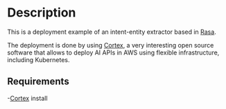 # Description
This is a deployment example of an intent-entity extractor based in [Rasa](https://rasa.com/docs/).

The deployment is done by using [Cortex](https://docs.cortex.dev/), a very interesting open source software that allows to deploy AI APIs in AWS using flexible infrastructure, including Kubernetes.


## Requirements
-[Cortex](https://docs.cortex.dev/) install



